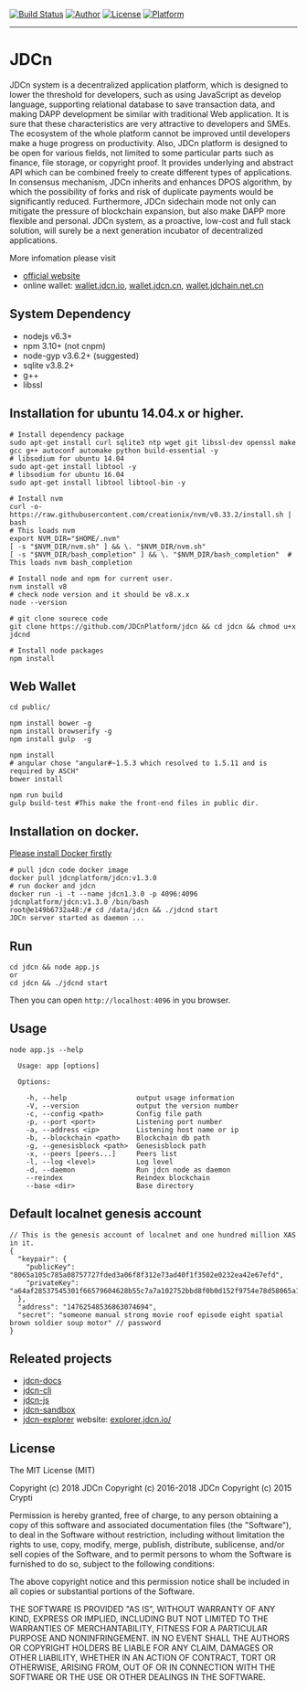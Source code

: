 [![Build Status](https://travis-ci.org/JDCnPlatform/jdcn.svg?branch=master)](https://travis-ci.org/JDCnPlatform/jdcn)
[![Author](https://img.shields.io/badge/author-@JDCnPlatform-blue.svg?style=flat)](http://github.com/JDCnPlatform) 
[![License](https://img.shields.io/badge/license-MIT-yellow.svg?style=flat)](http://jdcnplatform.mit-license.org)
[![Platform](https://img.shields.io/badge/platform-Linux-green.svg?style=flat)](https://github.com/JDCnPlatform/jdcn)
- - -

# JDCn

JDCn system is a decentralized application platform, which is designed to lower the threshold for developers, such as using JavaScript as develop language, supporting relational database to save transaction data, and making DAPP development be similar with traditional Web application. It is sure that these characteristics are very attractive to developers and SMEs. The ecosystem of the whole platform cannot be improved until developers make a huge progress on productivity. Also, JDCn platform is designed to be open for various fields, not limited to some particular parts such as finance, file storage, or copyright proof. It provides underlying and abstract API which can be combined freely to create different types of applications. In consensus mechanism, JDCn inherits and enhances DPOS algorithm, by which the possibility of forks and risk of duplicate payments would be significantly reduced. Furthermore, JDCn sidechain mode not only can mitigate the pressure of blockchain expansion, but also make DAPP more flexible and personal. JDCn system, as a proactive, low-cost and full stack solution, will surely be a next generation incubator of decentralized applications.

More infomation please visit


+ [official website](https://jdcn.io)
+ online wallet: [wallet.jdcn.io](https://wallet.jdcn.io/), [wallet.jdcn.cn](https://wallet.jdchain.cc/), [wallet.jdchain.net.cn](https://wallet.jdchain.net.cn/)

## System Dependency

- nodejs v6.3+
- npm 3.10+ (not cnpm)
- node-gyp v3.6.2+ (suggested)
- sqlite v3.8.2+
- g++
- libssl

## Installation for ubuntu 14.04.x or higher.

```
# Install dependency package
sudo apt-get install curl sqlite3 ntp wget git libssl-dev openssl make gcc g++ autoconf automake python build-essential -y
# libsodium for ubuntu 14.04
sudo apt-get install libtool -y
# libsodium for ubuntu 16.04
sudo apt-get install libtool libtool-bin -y

# Install nvm
curl -o- https://raw.githubusercontent.com/creationix/nvm/v0.33.2/install.sh | bash
# This loads nvm
export NVM_DIR="$HOME/.nvm"
[ -s "$NVM_DIR/nvm.sh" ] && \. "$NVM_DIR/nvm.sh" 
[ -s "$NVM_DIR/bash_completion" ] && \. "$NVM_DIR/bash_completion"  # This loads nvm bash_completion

# Install node and npm for current user.
nvm install v8
# check node version and it should be v8.x.x
node --version

# git clone sourece code
git clone https://github.com/JDCnPlatform/jdcn && cd jdcn && chmod u+x jdcnd

# Install node packages
npm install
```

## Web Wallet

```
cd public/

npm install bower -g
npm install browserify -g
npm install gulp  -g

npm install
# angular chose "angular#~1.5.3 which resolved to 1.5.11 and is required by ASCH"
bower install

npm run build
gulp build-test #This make the front-end files in public dir.
```

## Installation on docker.

[Please install Docker firstly](https://store.docker.com/search?offering=community&type=edition)

```
# pull jdcn code docker image
docker pull jdcnplatform/jdcn:v1.3.0
# run docker and jdcn
docker run -i -t --name jdcn1.3.0 -p 4096:4096 jdcnplatform/jdcn:v1.3.0 /bin/bash
root@e149b6732a48:/# cd /data/jdcn && ./jdcnd start
JDCn server started as daemon ...
```

## Run 

```
cd jdcn && node app.js
or
cd jdcn && ./jdcnd start
```
Then you can open ```http://localhost:4096``` in you browser.

## Usage

```
node app.js --help

  Usage: app [options]

  Options:

    -h, --help                 output usage information
    -V, --version              output the version number
    -c, --config <path>        Config file path
    -p, --port <port>          Listening port number
    -a, --address <ip>         Listening host name or ip
    -b, --blockchain <path>    Blockchain db path
    -g, --genesisblock <path>  Genesisblock path
    -x, --peers [peers...]     Peers list
    -l, --log <level>          Log level
    -d, --daemon               Run jdcn node as daemon
    --reindex                  Reindex blockchain
    --base <dir>               Base directory
```

## Default localnet genesis account

```
// This is the genesis account of localnet and one hundred million XAS in it.
{
  "keypair": {
    "publicKey": "8065a105c785a08757727fded3a06f8f312e73ad40f1f3502e0232ea42e67efd",
    "privateKey": "a64af28537545301f66579604628b55c7a7a102752bbd8f0b0d152f9754e78d58065a105c785a08757727fded3a06f8f312e73ad40f1f3502e0232ea42e67efd"
  },
  "address": "14762548536863074694",
  "secret": "someone manual strong movie roof episode eight spatial brown soldier soup motor" // password
}
```

## Releated projects

- [jdcn-docs](https://github.com/JDCnPlatform/jdcn/tree/master/docs)
- [jdcn-cli](https://github.com/JDCnPlatform/jdcn-cli)
- [jdcn-js](https://github.com/JDCnPlatform/jdcn-js)
- [jdcn-sandbox](https://github.com/JDCnPlatform/jdcn-sandbox-dist)
- [jdcn-explorer] website: [explorer.jdcn.io/](https://explorer.jdcn.io/)

## License

The MIT License (MIT)

Copyright (c) 2018 JDCn
Copyright (c) 2016-2018 JDCn
Copyright (c) 2015 Crypti

Permission is hereby granted, free of charge, to any person obtaining a copy of this software and associated documentation files (the "Software"), to deal in the Software without restriction, including without limitation the rights to use, copy, modify, merge, publish, distribute, sublicense, and/or sell copies of the Software, and to permit persons to whom the Software is furnished to do so, subject to the following conditions:

The above copyright notice and this permission notice shall be included in all copies or substantial portions of the Software.

THE SOFTWARE IS PROVIDED "AS IS", WITHOUT WARRANTY OF ANY KIND, EXPRESS OR IMPLIED, INCLUDING BUT NOT LIMITED TO THE WARRANTIES OF MERCHANTABILITY, FITNESS FOR A PARTICULAR PURPOSE AND NONINFRINGEMENT. IN NO EVENT SHALL THE AUTHORS OR COPYRIGHT HOLDERS BE LIABLE FOR ANY CLAIM, DAMAGES OR OTHER LIABILITY, WHETHER IN AN ACTION OF CONTRACT, TORT OR OTHERWISE, ARISING FROM, OUT OF OR IN CONNECTION WITH THE SOFTWARE OR THE USE OR OTHER DEALINGS IN THE SOFTWARE.

[jdcn-explorer]:https://explorer.jdcn.io/
